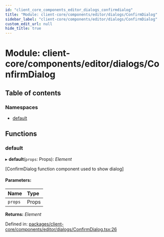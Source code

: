 ```yaml
---
id: "client_core_components_editor_dialogs_confirmdialog"
title: "Module: client-core/components/editor/dialogs/ConfirmDialog"
sidebar_label: "client-core/components/editor/dialogs/ConfirmDialog"
custom_edit_url: null
hide_title: true
---
```


# Module: client-core/components/editor/dialogs/ConfirmDialog

## Table of contents

### Namespaces

- [default](client_core_components_editor_dialogs_confirmdialog.default.md)

## Functions

### default

▸ **default**(`props`: Props): *Element*

[ConfirmDialog function component used to show dialog]

#### Parameters:

Name | Type |
:------ | :------ |
`props` | Props |

**Returns:** *Element*

Defined in: [packages/client-core/components/editor/dialogs/ConfirmDialog.tsx:26](https://github.com/xr3ngine/xr3ngine/blob/9d253dc38/packages/client-core/components/editor/dialogs/ConfirmDialog.tsx#L26)
